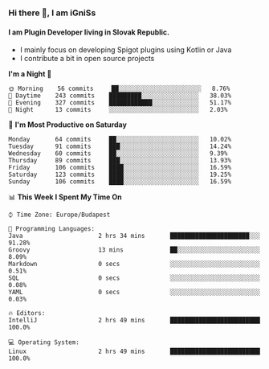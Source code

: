 ### Hi there 👋, I am iGniSs

#### I am Plugin Developer living in Slovak Republic.
- I mainly focus on developing Spigot plugins using Kotlin or Java
- I contribute a bit in open source projects

<!--START_SECTION:waka-->
**I'm a Night 🦉** 

```text
🌞 Morning    56 commits     ██░░░░░░░░░░░░░░░░░░░░░░░   8.76% 
🌆 Daytime    243 commits    █████████░░░░░░░░░░░░░░░░   38.03% 
🌃 Evening    327 commits    ████████████░░░░░░░░░░░░░   51.17% 
🌙 Night      13 commits     ░░░░░░░░░░░░░░░░░░░░░░░░░   2.03%

```
📅 **I'm Most Productive on Saturday** 

```text
Monday       64 commits     ██░░░░░░░░░░░░░░░░░░░░░░░   10.02% 
Tuesday      91 commits     ███░░░░░░░░░░░░░░░░░░░░░░   14.24% 
Wednesday    60 commits     ██░░░░░░░░░░░░░░░░░░░░░░░   9.39% 
Thursday     89 commits     ███░░░░░░░░░░░░░░░░░░░░░░   13.93% 
Friday       106 commits    ████░░░░░░░░░░░░░░░░░░░░░   16.59% 
Saturday     123 commits    ████░░░░░░░░░░░░░░░░░░░░░   19.25% 
Sunday       106 commits    ████░░░░░░░░░░░░░░░░░░░░░   16.59%

```


📊 **This Week I Spent My Time On** 

```text
⌚︎ Time Zone: Europe/Budapest

💬 Programming Languages: 
Java                     2 hrs 34 mins       ██████████████████████░░░   91.28% 
Groovy                   13 mins             ██░░░░░░░░░░░░░░░░░░░░░░░   8.09% 
Markdown                 0 secs              ░░░░░░░░░░░░░░░░░░░░░░░░░   0.51% 
SQL                      0 secs              ░░░░░░░░░░░░░░░░░░░░░░░░░   0.08% 
YAML                     0 secs              ░░░░░░░░░░░░░░░░░░░░░░░░░   0.03%

🔥 Editors: 
IntelliJ                 2 hrs 49 mins       █████████████████████████   100.0%

💻 Operating System: 
Linux                    2 hrs 49 mins       █████████████████████████   100.0%

```


<!--END_SECTION:waka-->
